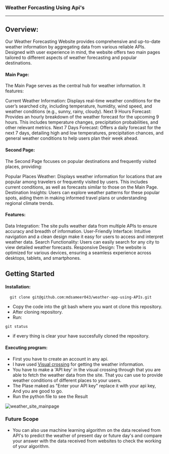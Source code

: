 ### Weather Forcasting Using Api's 
___

## Overview:

Our Weather Forecasting Website provides comprehensive and up-to-date weather information by aggregating data from various reliable APIs. Designed with user experience in mind, the website offers two main pages tailored to different aspects of weather forecasting and popular destinations.

#### Main Page:

The Main Page serves as the central hub for weather information. It features:

Current Weather Information: Displays real-time weather conditions for the user’s searched city, including temperature, humidity, wind speed, and weather conditions (e.g., sunny, rainy, cloudy).
Next 9 Hours Forecast: Provides an hourly breakdown of the weather forecast for the upcoming 9 hours. This includes temperature changes, precipitation probabilities, and other relevant metrics.
Next 7 Days Forecast: Offers a daily forecast for the next 7 days, detailing high and low temperatures, precipitation chances, and general weather conditions to help users plan their week ahead.

#### Second Page:

The Second Page focuses on popular destinations and frequently visited places, providing:

Popular Places Weather: Displays weather information for locations that are popular among travelers or frequently visited by users. This includes current conditions, as well as forecasts similar to those on the Main Page.
Destination Insights: Users can explore weather patterns for these popular spots, aiding them in making informed travel plans or understanding regional climate trends.

#### Features:

Data Integration: The site pulls weather data from multiple APIs to ensure accuracy and breadth of information.
User-Friendly Interface: Intuitive navigation and a clean design make it easy for users to access and interpret weather data.
Search Functionality: Users can easily search for any city to view detailed weather forecasts.
Responsive Design: The website is optimized for various devices, ensuring a seamless experience across desktops, tablets, and smartphones.


## Getting Started
#### Installation:

 ```
   git clone git@github.com:mdsameer043/weather-app-using-APIs.git
```
+ Copy the code into the git bash where you want ot clone this repository.
+ After cloning repository.
+ Run:
```
git status
```
+ if every thing is clear your have succesfully cloned the repository.

#### Executing program:
+ First you have to create an account in any api.
+ I have used  [Visual crossing](https://www.visualcrossing.com/) for getting the weather information.
+ You have to make a 'API key' in the visual crossing through that you are able to fetch the weather data from the site. That you can use to provide weather conditions of different places to your users.
+ The Plase maked as "Enter your API key" replace it with your api key, And you are good to go.
+ Run the python file to see the Result
  
![weather_site_mainpage](https://github.com/user-attachments/assets/c5d27813-c616-44b7-aae5-2e1fc3f27512)

### Future Scope
 + You can also use machine learning algorithm on the data received from API's to predict the weather of present day or future day's and compare your answer with the data received from websites to check the working of your algorithm. 

